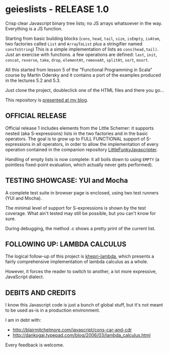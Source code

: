 geieslists - RELEASE 1.0
========================
Crisp clear Javascript binary tree lists; no JS arrays whatsoever in the way. Everything is a JS function.

Starting from basic building blocks (`cons`, `head`, `tail`, `size`, `isEmpty`, `isAtom`, two factories called `List` and `ArrayToList` plus a stringifier named `consToString`) 
This is a simple implementation of lists as `cons(head,tail)`. Just an exercise with functions.
a few operations are defined: `last`, `init`, `concat`, `reverse`, `take`, `drop`, `elementAt`, `removeAt`, `splitAt`, `sort`, `msort`.

All this started from lesson 5 of the "Functional Programming in Scala" course by Martin Odersky and it contains a port of the examples produced in the lectures 5.2 and 5.3.

Just clone the project, doubleclick one of the HTML files and there you go...

This repository is [presented at my blog](http://faustinelli.wordpress.com/2013/08/14/functional-programming-in-javascript-playing-with-lists-cons-car-and-cdr).

OFFICIAL RELEASE
---------------- 
Official release 1 includes elements from the Little Schemer: it supports nested (aka S-expressions) lists in the two factories and in the basic operators. 
The goal is to grow up to FULL FUNCTIONAL support of S-expressions in all operators, in order to allow the implementation of every operation 
contained in the companion repository [LittleFunkyJavascripter](https://github.com/Muzietto/littleFunkyJavascripter).

Handling of empty lists is now complete: it all boils down to using `EMPTY` (a pointless fixed-point evaluation, which actually never gets performed).

TESTING SHOWCASE: YUI and Mocha
-------------------------------
A complete test suite in browser page is enclosed, using two test runners (YUI and Mocha).

The minimal level of support for S-expressions is shown by the test coverage. What ain't tested may still be possible, but you can't know for sure.

During debugging, the method <cons>.c shows a pretty print of the current list.

FOLLOWING UP: LAMBDA CALCULUS
-----------------------------
The logical follow-up of this project is [khepri-lambda](https://github.com/Muzietto/khepri-lambda), which presents a fairly comprehensive implementation of lambda calculus as a whole.

However, it forces the reader to switch to another, a lot more expressive, JavaScript dialect.

DEBITS AND CREDITS
------------------
I know this Javascript code is just a bunch of global stuff, but it's not meant to be used as-is in a production environment.

I am in debt with:
- http://blairmitchelmore.com/javascript/cons-car-and-cdr
- http://dankogai.typepad.com/blog/2006/03/lambda_calculus.html

Every feedback is welcome.
